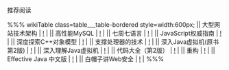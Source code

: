 推荐阅读

%%% wikiTable class=table___table-bordered style=width:600px;
|| 大型网站技术架构 | [!](http://book.douban.com/subject/25723064/) |
|| 高性能MySQL | [!](http://book.douban.com/subject/23008813/) |
|| 七周七语言 | [!](http://book.douban.com/subject/10555435/) |
|| JavaScript权威指南 | [!](http://book.douban.com/subject/10549733/) |
|| 深度探索C++对象模型 | [!](http://book.douban.com/subject/1091086/) |
|| 支撑处理器的技术 | [!](http://book.douban.com/subject/20271450/) |
|| 深入Java虚拟机(原书第2版) | [!](http://book.douban.com/subject/1138768/) |
|| 深入理解Java虚拟机 | [!](http://book.douban.com/subject/6522893/) |
|| 代码大全（第2版） | [!](http://book.douban.com/subject/1477390/) |
|| 重构 | [!](http://book.douban.com/subject/1229923/) |
|| Effective Java 中文版 | [!](http://book.douban.com/subject/1103015/) |
|| 白帽子讲Web安全 | [!](http://book.douban.com/subject/10546925/) |
%%%

